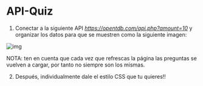 # API-Quiz

1. Conectar a la siguiente API *https://opentdb.com/api.php?amount=10* y organizar los datos para que se muestren como la siguiente imagen:

![img](../assets/ejercicio_sol.png)

NOTA: ten en cuenta que cada vez que refrescas la página las preguntas se vuelven a cargar, por tanto no siempre son los mismas.

2. Después, individualmente dale el estilo CSS que tu quieres!!

